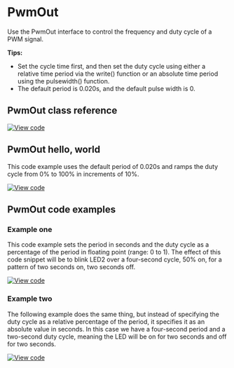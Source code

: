 # PwmOut

Use the PwmOut interface to control the frequency and duty cycle of a PWM signal.

**Tips:**

* Set the cycle time first, and then set the duty cycle using either a relative time period via the write() function or an absolute time period using the pulsewidth() function.
* The default period is 0.020s, and the default pulse width is 0.

## PwmOut class reference

[![View code](https://www.mbed.com/embed/?type=library)](https://os.mbed.com/docs/v5.12/mbed-os-api-doxy/_pwm_out_8h_source.html)


## PwmOut hello, world

This code example uses the default period of 0.020s and ramps the duty cycle from 0% to 100% in increments of 10%.

[![View code](https://www.mbed.com/embed/?url=https://os.mbed.com/teams/mbed_example/code/PwmOut_HelloWorld/)](https://os.mbed.com/teams/mbed_example/code/PwmOut_HelloWorld/file/10bf740dc758/main.cpp)

## PwmOut code examples

### Example one

This code example sets the period in seconds and the duty cycle as a percentage of the period in floating point (range: 0 to 1). The effect of this code snippet will be to blink LED2 over a four-second cycle, 50% on, for a pattern of two seconds on, two seconds off.

[![View code](https://www.mbed.com/embed/?url=https://os.mbed.com/teams/mbed_example/code/PwmOut_ex_1/)](https://os.mbed.com/teams/mbed_example/code/PwmOut_ex_1/file/3b6d08ebe2b0/main.cpp)

### Example two

The following example does the same thing, but instead of specifying the duty cycle as a relative percentage of the period, it specifies it as an absolute value in seconds. In this case we have a four-second period and a two-second duty cycle, meaning the LED will be on for two seconds and off for two seconds.

[![View code](https://www.mbed.com/embed/?url=https://os.mbed.com/teams/mbed_example/code/PwmOut_ex_2/)](https://os.mbed.com/teams/mbed_example/code/PwmOut_ex_2/file/cab93cb2f242/main.cpp)
